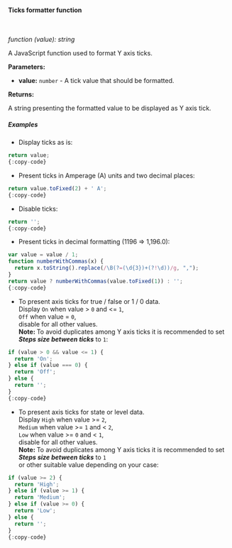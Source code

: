 #### Ticks formatter function

<div class="divider"></div>
<br/>

*function (value): string*

A JavaScript function used to format Y axis ticks.

**Parameters:**

<ul>
  <li><b>value:</b> <code>number</code> - A tick value that should be formatted.
  </li>
</ul>

**Returns:**

A string presenting the formatted value to be displayed as Y axis tick.

<div class="divider"></div>

##### Examples

* Display ticks as is:

```javascript
return value;
{:copy-code}
```

* Present ticks in Amperage (A) units and two decimal places:

```javascript
return value.toFixed(2) + ' A';
{:copy-code}
```

* Disable ticks:

```javascript
return '';
{:copy-code}
```

* Present ticks in decimal formatting (1196 => 1,196.0):

```javascript
var value = value / 1;
function numberWithCommas(x) {
  return x.toString().replace(/\B(?=(\d{3})+(?!\d))/g, ",");
}
return value ? numberWithCommas(value.toFixed(1)) : '';
{:copy-code}
```

<ul>
<li>
To present axis ticks for true / false or 1 / 0 data.<br> 
Display <code>On</code> when value > <code>0</code> and <= <code>1</code>,<br>
<code>Off</code> when value = <code>0</code>,<br>
disable for all other values.<br>
<strong>Note: </strong> To avoid duplicates among Y axis ticks it is recommended to set <strong><i>Steps size between ticks</i></strong> to <code>1</code>:
</li>
</ul>

```javascript
if (value > 0 && value <= 1) {
  return 'On';
} else if (value === 0) {
  return 'Off';
} else {
  return '';
}
{:copy-code}
```

<ul>
<li>
To present axis ticks for state or level data.<br> 
Display <code>High</code> when value >= <code>2</code>,<br>
<code>Medium</code> when value >= <code>1</code> and < <code>2</code>,<br>
<code>Low</code> when value >= <code>0</code> and < <code>1</code>,<br>
disable for all other values.<br>
<strong>Note: </strong> To avoid duplicates among Y axis ticks it is recommended to set <strong><i>Steps size between ticks</i></strong> to <code>1</code><br>
or other suitable value depending on your case:
</li>
</ul>

```javascript
if (value >= 2) {
  return 'High';
} else if (value >= 1) {
  return 'Medium';
} else if (value >= 0) {
  return 'Low';
} else {
  return '';
}
{:copy-code}
```

<br>
<br>
